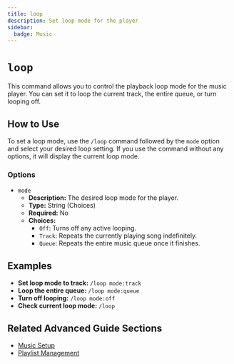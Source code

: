 ```yaml
---
title: loop
description: Set loop mode for the player
sidebar:
  badge: Music
---
```


# `loop`

This command allows you to control the playback loop mode for the music player. You can set it to loop the current track, the entire queue, or turn looping off.

## How to Use

To set a loop mode, use the `/loop` command followed by the `mode` option and select your desired loop setting. If you use the command without any options, it will display the current loop mode.

### Options

*   `mode`
    *   **Description:** The desired loop mode for the player.
    *   **Type:** String (Choices)
    *   **Required:** No
    *   **Choices:**
        *   `Off`: Turns off any active looping.
        *   `Track`: Repeats the currently playing song indefinitely.
        *   `Queue`: Repeats the entire music queue once it finishes.

## Examples

*   **Set loop mode to track:** `/loop mode:track`
*   **Loop the entire queue:** `/loop mode:queue`
*   **Turn off looping:** `/loop mode:off`
*   **Check current loop mode:** `/loop`

## Related Advanced Guide Sections

*   [Music Setup](/advanced-guide/music/setup)
*   [Playlist Management](/advanced-guide/music/playlists)